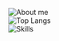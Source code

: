 ![About me](https://github-readme-stats.vercel.app/api?username=Chen-Junren&show_icons=true&show_icons=true)
<br />
![Top Langs](https://github-readme-stats.vercel.app/api/top-langs/?username=Chen-Junren&layout=compact)
<br />
![Skills](https://skillicons.dev/icons?i=python,html,js,css,cpp,qt,pycharm,vscode,webstorm,pr,ps,stackoverflow,windows,linux&perline=18)
